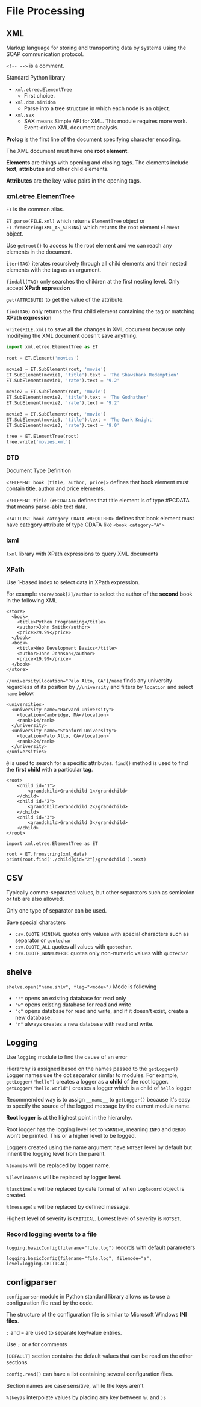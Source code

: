 # File Processing

## XML

Markup language for storing and transporting data by systems using the SOAP communication protocol.

`<!-- -->` is a comment.

Standard Python library

- `xml.etree.ElementTree`
  - First choice.
- `xml.dom.minidom`
  - Parse into a tree structure in which each node is an object.
- `xml.sax`
  - SAX means Simple API for XML. This module requires more work. Event-driven XML document analysis.

**Prolog** is the first line of the document specifying character encoding.

The XML document must have one **root element**.

**Elements** are things with opening and closing tags. The elements include **text**, **attributes** and other child elements.

**Attributes** are the key-value pairs in the opening tags.

### xml.etree.ElementTree

`ET` is the common alias.

`ET.parse(FILE.xml)` which returns `ElementTree` object or `ET.fromstring(XML_AS_STRING)` which returns the root element
`Element` object.

Use `getroot()` to access to the root element and we can reach any elements in the document.

`iter(TAG)` iterates recursively through all child elements and their nested elements with the tag as an argument.

`findall(TAG)` only searches the children at the first nesting level. Only accept **XPath expression**

`get(ATTRIBUTE)` to get the value of the attribute.

`find(TAG)` only returns the first child element containing the tag or matching **XPath expression**

`write(FILE.xml)` to save all the changes in XML document because only modifying the XML document doesn't save anything.

```python
import xml.etree.ElementTree as ET
 
root = ET.Element('movies')
 
movie1 = ET.SubElement(root, 'movie')
ET.SubElement(movie1, 'title').text = 'The Shawshank Redemption'
ET.SubElement(movie1, 'rate').text = '9.2'
 
movie2 = ET.SubElement(root, 'movie')
ET.SubElement(movie2, 'title').text = 'The Godhather'
ET.SubElement(movie2, 'rate').text = '9.2'
 
movie3 = ET.SubElement(root, 'movie')
ET.SubElement(movie3, 'title').text = 'The Dark Knight'
ET.SubElement(movie3, 'rate').text = '9.0'
 
tree = ET.ElementTree(root)
tree.write('movies.xml')
```

### DTD

Document Type Definition

`<!ELEMENT book (title, author, price)>` defines that book element must contain title, author and price elements.

`<!ELEMENT title (#PCDATA)>` defines that title element is of type #PCDATA that means parse-able text data.

`<!ATTLIST book category CDATA #REQUIRED>` defines that book element must have category attribute of type CDATA like
`<book category="A">`

### lxml

`lxml` library with XPath expressions to query XML documents

### XPath

Use 1-based index to select data in XPath expression.

For example `store/book[2]/author` to select the author of the **second** book in the following XML

```
<store>
  <book>
    <title>Python Programming</title>
    <author>John Smith</author>
    <price>29.99</price>
  </book>
  <book>
    <title>Web Development Basics</title>
    <author>Jane Johnson</author>
    <price>19.99</price>
  </book>
</store>
```

`//university[location="Palo Alto, CA"]/name` finds any university regardless of its position by `//university` and
filters by `location` and select `name` below.

```
<universities>
  <university name="Harvard University">
    <location>Cambridge, MA</location>
    <rank>1</rank>
  </university>
  <university name="Stanford University">
    <location>Palo Alto, CA</location>
    <rank>2</rank>
  </university>
</universities>
```

`@` is used to search for a specific attributes. `find()` method is used to find the **first child** with a particular 
**tag**.

```
<root>
    <child id="1">
        <grandchild>Grandchild 1</grandchild>
    </child>
    <child id="2">
        <grandchild>Grandchild 2</grandchild>
    </child>
    <child id="3">
        <grandchild>Grandchild 3</grandchild>
    </child>
</root>

import xml.etree.ElementTree as ET

root = ET.fromstring(xml_data)
print(root.find('./child[@id="2"]/grandchild').text)
```

## CSV

Typically comma-separated values, but other separators such as semicolon or tab are also allowed.

Only one type of separator can be used.

Save special characters
- `csv.QUOTE_MINIMAL` quotes only values with special characters such as separator or `quotechar`
- `csv.QUOTE_ALL` quotes all values with `quotechar`.
- `csv.QUOTE_NONNUMERIC` quotes only non-numeric values with `quotechar`

## shelve

`shelve.open("name.shlv", flag="<mode>")` Mode is following

- `"r"` opens an existing database for read only
- `"w"` opens existing database for read and write
- `"c"` opens database for read and write, and if it doesn't exist, create a new database.
- `"n"` always creates a new database with read and write.

## Logging

Use `logging` module to find the cause of an error

Hierarchy is assigned based on the names passed to the `getLogger()` Logger names use the dot separator similar to modules.
For example, `getLogger("hello")` creates a logger as a **child** of the root logger. `getLogger("hello.world")` creates
a logger which is a child of `hello` logger

Recommended way is to assign `__name__` to `getLogger()` because it's easy to specify the source of the logged message by
the current module name.

**Root logger** is at the highest point in the hierarchy.

Root logger has the logging level set to `WARNING`, meaning `INFO` and `DEBUG` won't be printed. This or a higher level
to be logged.

Loggers created using the name argument have `NOTSET` level by default but inherit the logging level from the parent.

`%(name)s` will be replaced by logger name.

`%(levelname)s` will be replaced by logger level.

`%(asctime)s` will be replaced by date format of when `LogRecord` object is created.

`%(message)s` will be replaced by defined message.

Highest level of severity is `CRITICAL`. Lowest level of severity is `NOTSET`. 

### Record logging events to a file

`logging.basicConfig(filename="file.log")` records with default parameters

`logging.basicConfig(filename="file.log", filemode="a", level=logging.CRITICAL)`

## configparser

`configparser` module in Python standard library allows us to use a configuration file read by the code.

The structure of the configuration file is similar to Microsoft Windows **INI files**.

`:` and `=` are used to separate key/value entries.

Use `;` or `#` for comments

`[DEFAULT]` section contains the default values that can be read on the other sections.

`config.read()` can have a list containing several configuration files.

Section names are case sensitive, while the keys aren't

`%(key)s` interpolate values by placing any key between `%(` and `)s`
